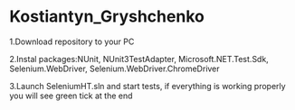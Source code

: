 # Kostiantyn_Gryshchenko
1.Download repository to your PC

2.Instal packages:NUnit, NUnit3TestAdapter, Microsoft.NET.Test.Sdk, Selenium.WebDriver, Selenium.WebDriver.ChromeDriver

3.Launch SeleniumHT.sln and start tests, if everything is working properly you will see green tick at the end
